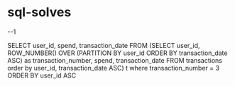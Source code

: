 # sql-solves

--1

SELECT user_id, spend, transaction_date
FROM
  (SELECT 
    user_id, 
    ROW_NUMBER() OVER (PARTITION BY user_id 
                      ORDER BY transaction_date ASC) as transaction_number,
    spend, 
    transaction_date
  FROM transactions
  order by user_id, transaction_date ASC) t
where transaction_number = 3
ORDER BY user_id ASC
